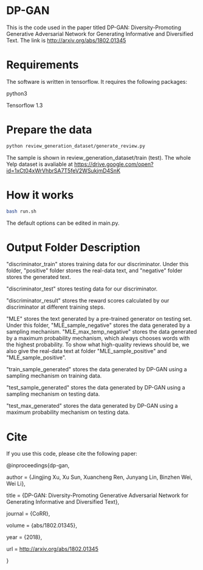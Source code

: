 # DP-GAN

This is the code used in the paper titled DP-GAN: Diversity-Promoting Generative Adversarial Network for Generating Informative and Diversified Text. The link is http://arxiv.org/abs/1802.01345


# Requirements
The software is written in tensorflow. It requires the following packages:

python3

Tensorflow 1.3

# Prepare the data

```bash
python review_generation_dataset/generate_review.py
```

The sample is shown in review_generation_dataset/train (test).
The whole Yelp dataset is avaliable at https://drive.google.com/open?id=1xCt04xWrVhbrSA7T5feV2WSukjmD4SnK

# How it works

```bash
bash run.sh
```
The default options can be edited in main.py.
 
# Output Folder Description

"discriminator_train" stores training data for our discriminator. Under this folder, "positive" folder stores the real-data text, and "negative" folder stores the generated text.

"discriminator_test" stores testing data for our discriminator. 

"discriminator_result" stores the reward scores calculated by our discriminator at different training steps.


"MLE" stores the text generated by a pre-trained generator on testing set. Under this folder, "MLE_sample_negative" stores the data generated by a sampling mechanism. "MLE_max_temp_negative" stores the data generated by a maximum probability mechanism, which always chooses words with the highest probability. To show what high-quality reviews should be, we also give the real-data text at folder "MLE_sample_positive" and "MLE_sample_positive".

"train_sample_generated" stores the data generated by DP-GAN using a sampling mechanism on training data.

"test_sample_generated" stores the data generated by DP-GAN using a sampling mechanism on testing data.

"test_max_generated" stores the data generated by DP-GAN using a maximum probability mechanism on testing data.


 
# Cite

If you use this code, please cite the following paper:

@inproceedings{dp-gan,

author = {Jingjing Xu, Xu Sun, Xuancheng Ren, Junyang Lin, Binzhen Wei, Wei Li},

title = {DP-GAN: Diversity-Promoting Generative Adversarial Network for
  Generating Informative and Diversified Text},

journal = {CoRR},

volume = {abs/1802.01345},

year = {2018},

url = 
http://arxiv.org/abs/1802.01345

}


